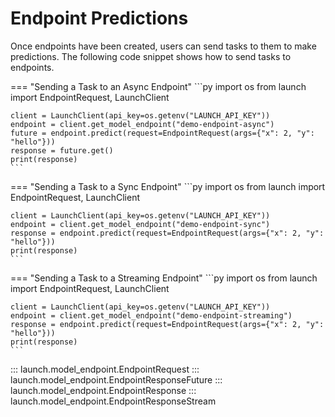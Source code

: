 # Endpoint Predictions

Once endpoints have been created, users can send tasks to them to make
predictions. The following code snippet shows how to send tasks to endpoints.


=== "Sending a Task to an Async Endpoint"
    ```py
    import os
    from launch import EndpointRequest, LaunchClient

    client = LaunchClient(api_key=os.getenv("LAUNCH_API_KEY"))
    endpoint = client.get_model_endpoint("demo-endpoint-async")
    future = endpoint.predict(request=EndpointRequest(args={"x": 2, "y": "hello"}))
    response = future.get()
    print(response)
    ```

=== "Sending a Task to a Sync Endpoint"
    ```py
    import os
    from launch import EndpointRequest, LaunchClient

    client = LaunchClient(api_key=os.getenv("LAUNCH_API_KEY"))
    endpoint = client.get_model_endpoint("demo-endpoint-sync")
    response = endpoint.predict(request=EndpointRequest(args={"x": 2, "y": "hello"}))
    print(response)
    ```

=== "Sending a Task to a Streaming Endpoint"
    ```py
    import os
    from launch import EndpointRequest, LaunchClient

    client = LaunchClient(api_key=os.getenv("LAUNCH_API_KEY"))
    endpoint = client.get_model_endpoint("demo-endpoint-streaming")
    response = endpoint.predict(request=EndpointRequest(args={"x": 2, "y": "hello"}))
    print(response)
    ```

::: launch.model_endpoint.EndpointRequest
::: launch.model_endpoint.EndpointResponseFuture
::: launch.model_endpoint.EndpointResponse
::: launch.model_endpoint.EndpointResponseStream
